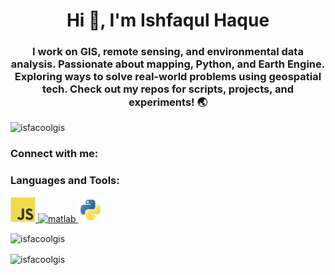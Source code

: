 <h1 align="center">Hi 👋, I'm Ishfaqul Haque</h1>
<h3 align="center">I work on GIS, remote sensing, and environmental data analysis. Passionate about mapping, Python, and Earth Engine. Exploring ways to solve real-world problems using geospatial tech. Check out my repos for scripts, projects, and experiments! 🌏</h3>

<p align="left"> <img src="https://komarev.com/ghpvc/?username=isfacoolgis&label=Profile%20views&color=0e75b6&style=flat" alt="isfacoolgis" /> </p>

<h3 align="left">Connect with me:</h3>
<p align="left">
</p>

<h3 align="left">Languages and Tools:</h3>
<p align="left"> <a href="https://developer.mozilla.org/en-US/docs/Web/JavaScript" target="_blank" rel="noreferrer"> <img src="https://raw.githubusercontent.com/devicons/devicon/master/icons/javascript/javascript-original.svg" alt="javascript" width="40" height="40"/> </a> <a href="https://www.mathworks.com/" target="_blank" rel="noreferrer"> <img src="https://upload.wikimedia.org/wikipedia/commons/2/21/Matlab_Logo.png" alt="matlab" width="40" height="40"/> </a> <a href="https://www.python.org" target="_blank" rel="noreferrer"> <img src="https://raw.githubusercontent.com/devicons/devicon/master/icons/python/python-original.svg" alt="python" width="40" height="40"/> </a> </p>

<p><img align="center" src="https://github-readme-stats.vercel.app/api/top-langs?username=isfacoolgis&show_icons=true&locale=en&layout=compact" alt="isfacoolgis" /></p>

<p><img align="center" src="https://github-readme-streak-stats.herokuapp.com/?user=isfacoolgis&" alt="isfacoolgis" /></p>
